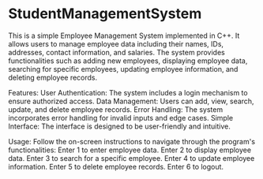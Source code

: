 # StudentManagementSystem
This is a simple Employee Management System implemented in C++. It allows users to manage employee data including their names, IDs, addresses, contact information, and salaries. The system provides functionalities such as adding new employees, displaying employee data, searching for specific employees, updating employee information, and deleting employee records.

Features:
User Authentication: The system includes a login mechanism to ensure authorized access.
Data Management: Users can add, view, search, update, and delete employee records.
Error Handling: The system incorporates error handling for invalid inputs and edge cases.
Simple Interface: The interface is designed to be user-friendly and intuitive.

Usage:
Follow the on-screen instructions to navigate through the program's functionalities:
Enter 1 to enter employee data.
Enter 2 to display employee data.
Enter 3 to search for a specific employee.
Enter 4 to update employee information.
Enter 5 to delete employee records.
Enter 6 to logout.
